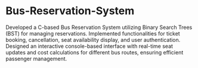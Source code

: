 # Bus-Reservation-System
Developed a C-based Bus Reservation System utilizing Binary Search Trees (BST) for
managing reservations. Implemented functionalities for ticket booking, cancellation, seat availability display, and user
authentication. Designed an interactive console-based interface with real-time seat updates and cost calculations for
different bus routes, ensuring efficient passenger management.
